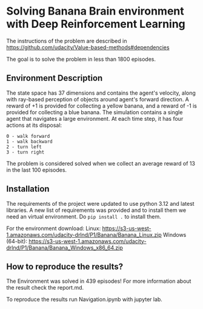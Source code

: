 


# Solving Banana Brain environment with Deep Reinforcement Learning
The instructions of the problem are described in https://github.com/udacity/Value-based-methods#dependencies

The goal is to solve the problem in less than 1800 episodes. 

## Environment Description

The state space has 37 dimensions and contains the agent's velocity, along with ray-based perception of objects around agent's forward direction. A reward of +1 is provided for collecting a yellow banana, and a reward of -1 is provided for collecting a blue banana. 
The simulation contains a single agent that navigates a large environment. 
At each time step, it has four actions at its disposal:

    0 - walk forward
    1 - walk backward
    2 - turn left
    3 - turn right

The problem is considered solved when we collect an average reward of 13 in the last 100 episodes.

## Installation

The requirements of the project were updated to use python 3.12 and latest libraries.
A new list of requirements was provided and to install them we need an virtual environment.
Do ```pip install .``` to install them.

For the environment download:
Linux: https://s3-us-west-1.amazonaws.com/udacity-drlnd/P1/Banana/Banana_Linux.zip
Windows (64-bit): https://s3-us-west-1.amazonaws.com/udacity-drlnd/P1/Banana/Banana_Windows_x86_64.zip


## How to reproduce the results?

The Environment was solved in 439 episodes! For more information about the result check the report.md.

To reproduce the results run Navigation.ipynb with jupyter lab.